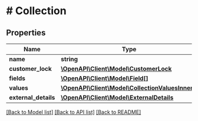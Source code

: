 # # Collection

## Properties

Name | Type | Description | Notes
------------ | ------------- | ------------- | -------------
**name** | **string** |  | [optional]
**customer_lock** | [**\OpenAPI\Client\Model\CustomerLock**](CustomerLock.md) |  | [optional]
**fields** | [**\OpenAPI\Client\Model\Field[]**](Field.md) |  | [optional]
**values** | [**\OpenAPI\Client\Model\CollectionValuesInner[]**](CollectionValuesInner.md) |  | [optional]
**external_details** | [**\OpenAPI\Client\Model\ExternalDetails**](ExternalDetails.md) |  | [optional]

[[Back to Model list]](../../README.md#models) [[Back to API list]](../../README.md#endpoints) [[Back to README]](../../README.md)

